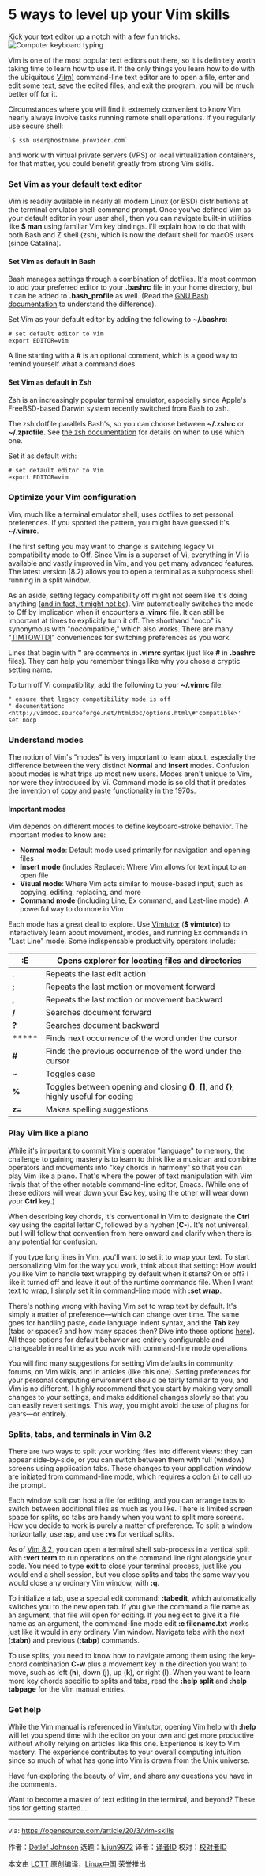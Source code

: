 [#]: collector: (lujun9972)
[#]: translator: (wxy)
[#]: reviewer: ( )
[#]: publisher: ( )
[#]: url: ( )
[#]: subject: (5 ways to level up your Vim skills)
[#]: via: (https://opensource.com/article/20/3/vim-skills)
[#]: author: (Detlef Johnson https://opensource.com/users/deckart)

5 ways to level up your Vim skills
======
Kick your text editor up a notch with a few fun tricks.
![Computer keyboard typing][1]

Vim is one of the most popular text editors out there, so it is definitely worth taking time to learn how to use it. If the only things you learn how to do with the ubiquitous [Vi(m)][2] command-line text editor are to open a file, enter and edit some text, save the edited files, and exit the program, you will be much better off for it.

Circumstances where you will find it extremely convenient to know Vim nearly always involve tasks running remote shell operations. If you regularly use secure shell: 


```
`$ ssh user@hostname.provider.com`
```

and work with virtual private servers (VPS) or local virtualization containers, for that matter, you could benefit greatly from strong Vim skills.

### Set Vim as your default text editor

Vim is readily available in nearly all modern Linux (or BSD) distributions at the terminal emulator shell-command prompt. Once you've defined Vim as your default editor in your user shell, then you can navigate built-in utilities like **$ man** using familiar Vim key bindings. I'll explain how to do that with both Bash and Z shell (zsh), which is now the default shell for macOS users (since Catalina).

#### Set Vim as default in Bash

Bash manages settings through a combination of dotfiles. It's most common to add your preferred editor to your **.bashrc** file in your home directory, but it can be added to **.bash_profile** as well. (Read the [GNU Bash documentation][3] to understand the difference).

Set Vim as your default editor by adding the following to **~/.bashrc**:


```
# set default editor to Vim
export EDITOR=vim
```

A line starting with a **#** is an optional comment, which is a good way to remind yourself what a command does.

#### Set Vim as default in Zsh

Zsh is an increasingly popular terminal emulator, especially since Apple's FreeBSD-based Darwin system recently switched from Bash to zsh.

The zsh dotfile parallels Bash's, so you can choose between **~/.zshrc** or **~/.zprofile**. See [the zsh documentation][4] for details on when to use which one.

Set it as default with:


```
# set default editor to Vim
export EDITOR=vim
```

### Optimize your Vim configuration

Vim, much like a terminal emulator shell, uses dotfiles to set personal preferences. If you spotted the pattern, you might have guessed it's **~/.vimrc**.

The first setting you may want to change is switching legacy Vi compatibility mode to Off. Since Vim is a superset of Vi, everything in Vi is available and vastly improved in Vim, and you get many advanced features. The latest version (8.2) allows you to open a terminal as a subprocess shell running in a split window.

As an aside, setting legacy compatibility off might not seem like it's doing anything ([and in fact, it might not be][5]). Vim automatically switches the mode to Off by implication when it encounters a **.vimrc** file. It can still be important at times to explicitly turn it off. The shorthand "nocp" is synonymous with "nocompatible," which also works. There are many "[TIMTOWTDI][6]" conveniences for switching preferences as you work.

Lines that begin with **"** are comments in **.vimrc** syntax (just like **#** in **.bashrc** files). They can help you remember things like why you chose a cryptic setting name.

To turn off Vi compatibility, add the following to your **~/.vimrc** file:


```
" ensure that legacy compatibility mode is off
" documentation: <http://vimdoc.sourceforge.net/htmldoc/options.html\#'compatible>'
set nocp
```

### Understand modes

The notion of Vim's "modes" is very important to learn about, especially the difference between the very distinct **Normal** and **Insert** modes. Confusion about modes is what trips up most new users. Modes aren't unique to Vim, nor were they introduced by Vi. Command mode is so old that it predates the invention of [copy and paste][7] functionality in the 1970s.

#### Important modes

Vim depends on different modes to define keyboard-stroke behavior. The important modes to know are:

  * **Normal mode**: Default mode used primarily for navigation and opening files
  * **Insert mode** (includes Replace): Where Vim allows for text input to an open file
  * **Visual mode**: Where Vim acts similar to mouse-based input, such as copying, editing, replacing, and more
  * **Command mode** (including Line, Ex command, and Last-line mode): A powerful way to do more in Vim



Each mode has a great deal to explore. Use [Vimtutor][8] (**$ vimtutor**) to interactively learn about movement, modes, and running Ex commands in "Last Line" mode. Some indispensable productivity operators include:

**:E** | Opens explorer for locating files and directories
---|---
**.** | Repeats the last edit action
**;** | Repeats the last motion or movement forward
**,** | Repeats the last motion or movement backward
**/** | Searches document forward
**?** | Searches document backward
***** | Finds next occurrence of the word under the cursor
**#** | Finds the previous occurrence of the word under the cursor
**~** | Toggles case
**%** | Toggles between opening and closing **()**, **[]**, and **{}**; highly useful for coding
**z=** | Makes spelling suggestions

### Play Vim like a piano

While it's important to commit Vim's operator "language" to memory, the challenge to gaining mastery is to learn to think like a musician and combine operators and movements into "key chords in harmony" so that you can play Vim like a piano. That's where the power of text manipulation with Vim rivals that of the other notable command-line editor, Emacs. (While one of these editors will wear down your **Esc** key, using the other will wear down your **Ctrl** key.)

When describing key chords, it's conventional in Vim to designate the **Ctrl** key using the capital letter C, followed by a hyphen (**C-**). It's not universal, but I will follow that convention from here onward and clarify when there is any potential for confusion.

If you type long lines in Vim, you'll want to set it to wrap your text. To start personalizing Vim for the way you work, think about that setting: How would you like Vim to handle text wrapping by default when it starts? On or off? I like it turned off and leave it out of the runtime commands file. When I want text to wrap, I simply set it in command-line mode with **:set wrap**.

There's nothing wrong with having Vim set to wrap text by default. It's simply a matter of preference—which can change over time. The same goes for handling paste, code language indent syntax, and the **Tab** key (tabs or spaces? and how many spaces then? Dive into these options [here][9]). All these options for default behavior are entirely configurable and changeable in real time as you work with command-line mode operations.

You will find many suggestions for setting Vim defaults in community forums, on Vim wikis, and in articles (like this one). Setting preferences for your personal computing environment should be fairly familiar to you, and Vim is no different. I highly recommend that you start by making very small changes to your settings, and make additional changes slowly so that you can easily revert settings. This way, you might avoid the use of plugins for years—or entirely.

### Splits, tabs, and terminals in Vim 8.2

There are two ways to split your working files into different views: they can appear side-by-side, or you can switch between them with full (window) screens using application tabs. These changes to your application window are initiated from command-line mode, which requires a colon (**:**) to call up the prompt.

Each window split can host a file for editing, and you can arrange tabs to switch between additional files as much as you like. There is limited screen space for splits, so tabs are handy when you want to split more screens. How you decide to work is purely a matter of preference. To split a window horizontally, use **:sp**, and use **:vs** for vertical splits.

As of [Vim 8.2][10], you can open a terminal shell sub-process in a vertical split with **:vert term** to run operations on the command line right alongside your code. You need to type **exit** to close your terminal process, just like you would end a shell session, but you close splits and tabs the same way you would close any ordinary Vim window, with **:q**.

To initialize a tab, use a special edit command: **:tabedit**, which automatically switches you to the new open tab. If you give the command a file name as an argument, that file will open for editing. If you neglect to give it a file name as an argument, the command-line mode edit **:e filename.txt** works just like it would in any ordinary Vim window. Navigate tabs with the next (**:tabn**) and previous (**:tabp**) commands.

To use splits, you need to know how to navigate among them using the key-chord combination **C-w** plus a movement key in the direction you want to move, such as left (**h**), down (**j**), up (**k**), or right (**l**). When you want to learn more key chords specific to splits and tabs, read the **:help split** and **:help tabpage** for the Vim manual entries.

### Get help

While the Vim manual is referenced in Vimtutor, opening Vim help with **:help** will let you spend time with the editor on your own and get more productive without wholly relying on articles like this one. Experience is key to Vim mastery. The experience contributes to your overall computing intuition since so much of what has gone into Vim is drawn from the Unix universe.

Have fun exploring the beauty of Vim, and share any questions you have in the comments.

Want to become a master of text editing in the terminal, and beyond? These tips for getting started...

--------------------------------------------------------------------------------

via: https://opensource.com/article/20/3/vim-skills

作者：[Detlef Johnson][a]
选题：[lujun9972][b]
译者：[译者ID](https://github.com/译者ID)
校对：[校对者ID](https://github.com/校对者ID)

本文由 [LCTT](https://github.com/LCTT/TranslateProject) 原创编译，[Linux中国](https://linux.cn/) 荣誉推出

[a]: https://opensource.com/users/deckart
[b]: https://github.com/lujun9972
[1]: https://opensource.com/sites/default/files/styles/image-full-size/public/lead-images/keyboaord_enter_writing_documentation.jpg?itok=kKrnXc5h (Computer keyboard typing)
[2]: https://www.vim.org/
[3]: https://www.gnu.org/software/bash/manual/html_node/Bash-Startup-Files.html
[4]: http://zsh.sourceforge.net/Intro/intro_3.html
[5]: http://vimdoc.sourceforge.net/htmldoc/starting.html#compatible-default
[6]: https://en.wikipedia.org/wiki/There%27s_more_than_one_way_to_do_it
[7]: https://www.npr.org/2020/02/22/808404858/remembering-the-pioneer-behind-your-computers-cut-copy-and-paste-functions
[8]: http://www2.geog.ucl.ac.uk/~plewis/teaching/unix/vimtutor
[9]: https://opensource.com/article/18/9/vi-editor-productivity-powerhouse
[10]: https://www.vim.org/vim-8.2-released.php
